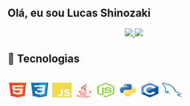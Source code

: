 ## Olá, eu sou Lucas Shinozaki

<div align="center">
  <a href="https://github.com/lucasshinozaki">
    <img height="180em" src="https://github-readme-stats.vercel.app/api?username=lucasshinozaki&show_icons=true&theme=dark&icon_color=ffffff&bg_color=0D1117"/>
  </a>
  <a href="https://github.com/lucasshinozaki">
    <img height="180em" src="https://github-readme-stats.vercel.app/api/top-langs/?username=lucasshinozaki&langs_count=7&layout=compact&theme=dark&icon_color=ffffff&bg_color=0D1117"/>
  </a>
</div>

<div align="center">
</div>

## 🚀 Tecnologias

<div style="display: inline_block"><br>
  <img align="center" height="30" width="40" src="https://raw.githubusercontent.com/devicons/devicon/master/icons/html5/html5-original.svg">
  <img align="center" height="30" width="40" src="https://raw.githubusercontent.com/devicons/devicon/master/icons/css3/css3-original.svg">
  <img align="center" height="30" width="40" src="https://raw.githubusercontent.com/devicons/devicon/master/icons/javascript/javascript-plain.svg">
  <img align="center" height="30" width="40" src="https://raw.githubusercontent.com/devicons/devicon/master/icons/java/java-plain.svg">
  <img align="center" height="30" width="40" src="https://raw.githubusercontent.com/devicons/devicon/master/icons/nodejs/nodejs-original.svg">
  <img align="center" height="30" width="40" src="https://raw.githubusercontent.com/devicons/devicon/master/icons/python/python-original.svg">
  <img align="center" height="30" width="40" src="https://raw.githubusercontent.com/devicons/devicon/master/icons/c/c-original.svg">
  <img align="center" height="30" width="40" src="https://raw.githubusercontent.com/devicons/devicon/master/icons/mysql/mysql-original.svg">
</div>
